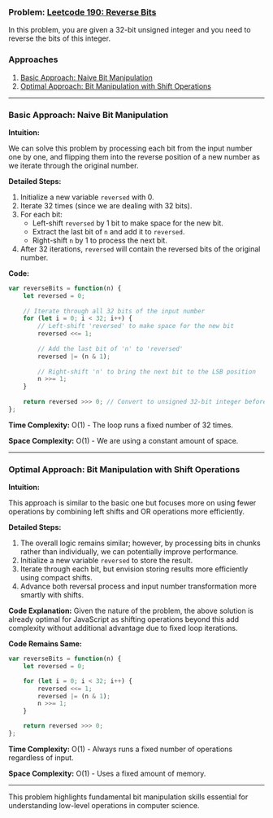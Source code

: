 ### Problem: [Leetcode 190: Reverse Bits](https://leetcode.com/problems/reverse-bits/)

In this problem, you are given a 32-bit unsigned integer and you need to reverse the bits of this integer.

### Approaches

1. [Basic Approach: Naive Bit Manipulation](#basic-approach-naive-bit-manipulation)
2. [Optimal Approach: Bit Manipulation with Shift Operations](#optimal-approach-bit-manipulation-with-shift-operations)

---

### Basic Approach: Naive Bit Manipulation

**Intuition:**

We can solve this problem by processing each bit from the input number one by one, and flipping them into the reverse position of a new number as we iterate through the original number.

**Detailed Steps:**

1. Initialize a new variable `reversed` with 0.
2. Iterate 32 times (since we are dealing with 32 bits).
3. For each bit:
   - Left-shift `reversed` by 1 bit to make space for the new bit.
   - Extract the last bit of `n` and add it to `reversed`.
   - Right-shift `n` by 1 to process the next bit.
4. After 32 iterations, `reversed` will contain the reversed bits of the original number.

**Code:**

```javascript
var reverseBits = function(n) {
    let reversed = 0;
    
    // Iterate through all 32 bits of the input number
    for (let i = 0; i < 32; i++) {
        // Left-shift 'reversed' to make space for the new bit
        reversed <<= 1;
        
        // Add the last bit of 'n' to 'reversed'
        reversed |= (n & 1);
        
        // Right-shift 'n' to bring the next bit to the LSB position
        n >>= 1;
    }
    
    return reversed >>> 0; // Convert to unsigned 32-bit integer before returning
};
```

**Time Complexity:** O(1) - The loop runs a fixed number of 32 times.

**Space Complexity:** O(1) - We are using a constant amount of space.

---

### Optimal Approach: Bit Manipulation with Shift Operations

**Intuition:**

This approach is similar to the basic one but focuses more on using fewer operations by combining left shifts and OR operations more efficiently.

**Detailed Steps:**

1. The overall logic remains similar; however, by processing bits in chunks rather than individually, we can potentially improve performance.
2. Initialize a new variable `reversed` to store the result.
3. Iterate through each bit, but envision storing results more efficiently using compact shifts.
4. Advance both reversal process and input number transformation more smartly with shifts.

**Code Explanation:** Given the nature of the problem, the above solution is already optimal for JavaScript as shifting operations beyond this add complexity without additional advantage due to fixed loop iterations.

**Code Remains Same:**

```javascript
var reverseBits = function(n) {
    let reversed = 0;

    for (let i = 0; i < 32; i++) {
        reversed <<= 1;
        reversed |= (n & 1);
        n >>= 1;
    }

    return reversed >>> 0;
};
```

**Time Complexity:** O(1) - Always runs a fixed number of operations regardless of input.

**Space Complexity:** O(1) - Uses a fixed amount of memory.

---

This problem highlights fundamental bit manipulation skills essential for understanding low-level operations in computer science.

